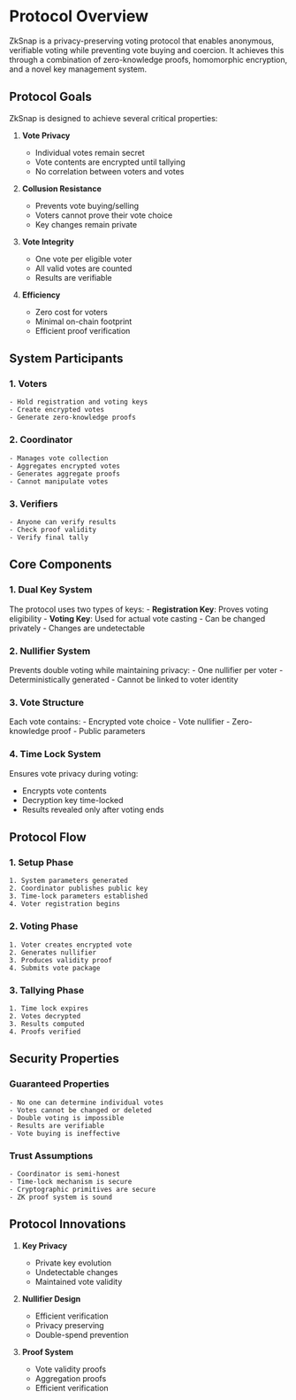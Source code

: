 # Protocol Overview

ZkSnap is a privacy-preserving voting protocol that enables anonymous, verifiable voting while preventing vote buying and coercion. It achieves this through a combination of zero-knowledge proofs, homomorphic encryption, and a novel key management system.

## Protocol Goals

ZkSnap is designed to achieve several critical properties:

1. **Vote Privacy**
    - Individual votes remain secret
    - Vote contents are encrypted until tallying
    - No correlation between voters and votes

2. **Collusion Resistance**
    - Prevents vote buying/selling
    - Voters cannot prove their vote choice
    - Key changes remain private

3. **Vote Integrity**
    - One vote per eligible voter
    - All valid votes are counted
    - Results are verifiable

4. **Efficiency**
    - Zero cost for voters
    - Minimal on-chain footprint
    - Efficient proof verification


## System Participants

### 1. Voters
    - Hold registration and voting keys
    - Create encrypted votes
    - Generate zero-knowledge proofs

### 2. Coordinator
    - Manages vote collection
    - Aggregates encrypted votes
    - Generates aggregate proofs
    - Cannot manipulate votes

### 3. Verifiers
    - Anyone can verify results
    - Check proof validity
    - Verify final tally

## Core Components

### 1. Dual Key System
The protocol uses two types of keys:
    - **Registration Key**: Proves voting eligibility
    - **Voting Key**: Used for actual vote casting
        - Can be changed privately
        - Changes are undetectable

### 2. Nullifier System
Prevents double voting while maintaining privacy:
    - One nullifier per voter
    - Deterministically generated
    - Cannot be linked to voter identity

### 3. Vote Structure
Each vote contains:
    - Encrypted vote choice
    - Vote nullifier
    - Zero-knowledge proof
    - Public parameters

### 4. Time Lock System
Ensures vote privacy during voting:
- Encrypts vote contents
- Decryption key time-locked
- Results revealed only after voting ends

## Protocol Flow

### 1. Setup Phase
```plaintext
1. System parameters generated
2. Coordinator publishes public key
3. Time-lock parameters established
4. Voter registration begins
```

### 2. Voting Phase
```plaintext
1. Voter creates encrypted vote
2. Generates nullifier
3. Produces validity proof
4. Submits vote package
```

### 3. Tallying Phase
```plaintext
1. Time lock expires
2. Votes decrypted
3. Results computed
4. Proofs verified
```

## Security Properties

### Guaranteed Properties
    - No one can determine individual votes
    - Votes cannot be changed or deleted
    - Double voting is impossible
    - Results are verifiable
    - Vote buying is ineffective

### Trust Assumptions
    - Coordinator is semi-honest
    - Time-lock mechanism is secure
    - Cryptographic primitives are secure
    - ZK proof system is sound

## Protocol Innovations

1. **Key Privacy**
    - Private key evolution
    - Undetectable changes
    - Maintained vote validity

2. **Nullifier Design**
    - Efficient verification
    - Privacy preserving
    - Double-spend prevention

3. **Proof System**
    - Vote validity proofs
    - Aggregation proofs
    - Efficient verification